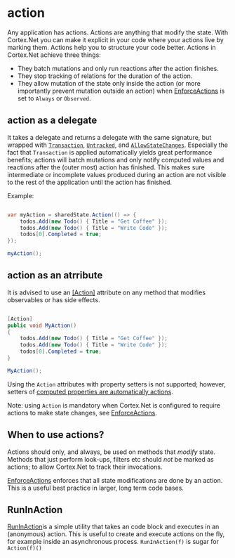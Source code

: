 # action

Any application has actions. Actions are anything that modify the state.
With Cortex.Net you can make it explicit in your code where your actions live by marking them.
Actions help you to structure your code better. Actions in Cortex.Net achieve three things:

 * They batch mutations and only run reactions after the action finishes.
 * They stop tracking of relations for the duration of the action.
 * They allow mutation of the state only inside the action (or more importantly prevent mutation outside an
 action) when [EnforceActions](xref:Cortex.Net.CortexConfiguration.EnforceActions) is set to `Always` or `Observed`. 

## action as a delegate

It takes a delegate and returns a delegate with the same signature, but wrapped with [`Transaction`](xref:Cortex.Net.Api.SharedStateTransactionExtensions.Transaction(Cortex.Net.ISharedState,Action)), [`Untracked`](xref:Cortex.Net.Core.ActionExtensions.Untracked``1(Cortex.Net.ISharedState,Func{``0})), and [`AllowStateChanges`](xref:Cortex.Net.Core.ActionExtensions.Untracked(Cortex.Net.ISharedState,Action)).
Especially the fact that `Transaction` is applied automatically yields great performance benefits;
actions will batch mutations and only notify computed values and reactions after the (outer most) action has finished.
This makes sure intermediate or incomplete values produced during an action are not visible to the rest of the application until the action has finished.

Example:

```csharp

var myAction = sharedState.Action(() => {
    todos.Add(new Todo() { Title = "Get Coffee" });
    todos.Add(new Todo() { Title = "Write Code" });
    todos[0].Completed = true;
});

myAction();

```

## action as an atrribute

It is advised to use an [[Action]](xref:Cortex.Net.Api.ActionAttribute) attribute on any method that modifies observables or has side effects.

```csharp

[Action]
public void MyAction()
{
    todos.Add(new Todo() { Title = "Get Coffee" });
    todos.Add(new Todo() { Title = "Write Code" });
    todos[0].Completed = true;
}

MyAction();
```

Using the `Action` attributes with property setters is not supported; however, setters of [computed properties are automatically actions](computed.md).

Note: using `Action` is mandatory when Cortex.Net is configured to require actions to make state changes, see [EnforceActions](xref:Cortex.Net.CortexConfiguration.EnforceActions).

## When to use actions?

Actions should only, and always, be used on methods that _modify_ state.
Methods that just perform look-ups, filters etc should _not_ be marked as actions; to allow Cortex.Net to track their invocations.

[EnforceActions](xref:Cortex.Net.CortexConfiguration.EnforceActions) enforces that all state modifications are done by an action. This is a useful best practice in larger, long term code bases.

## RunInAction

[RunInAction](xref:Cortex.Net.Api.ActionExtensions.RunInAction(Cortex.Net.ISharedState,System.String,System.Object,Action))is a simple utility that takes an code block and executes in an (anonymous) action. This is useful to create and execute actions on the fly, for example inside an asynchronous process. `RunInAction(f)` is sugar for `Action(f)()`

